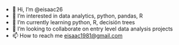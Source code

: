 - 👋 Hi, I’m @eisaac26
- 👀 I’m interested in data analytics, python, pandas, R
- 🌱 I’m currently learning python, R, decisión trees
- 💞️ I’m looking to collaborate on entry level data analysis projects
- 📫 How to reach me eisaac1981@gmail.com

<!---
eisaac26/eisaac26 is a ✨ special ✨ repository because its `README.md` (this file) appears on your GitHub profile.
You can click the Preview link to take a look at your changes.
--->
